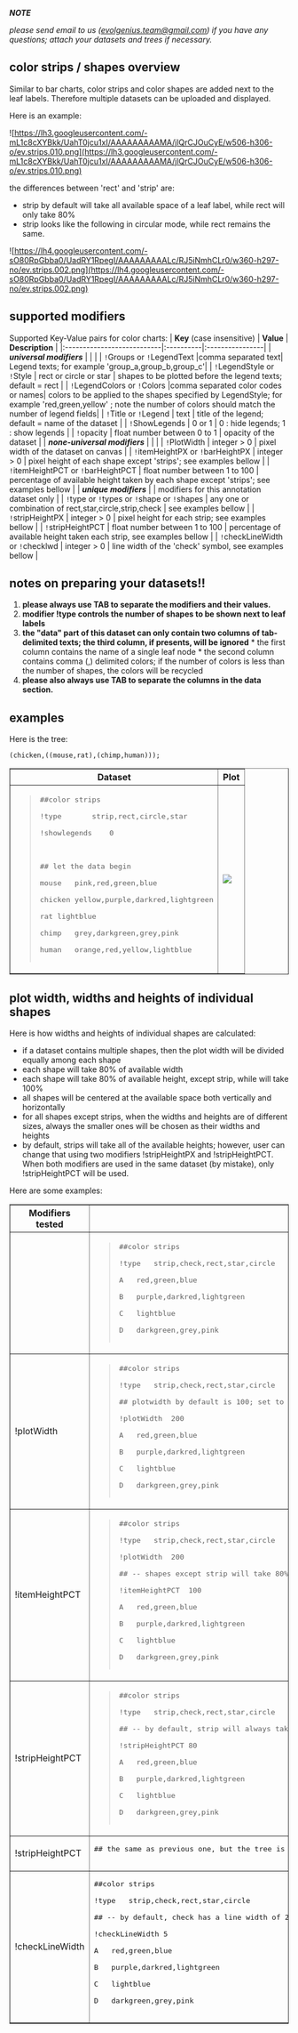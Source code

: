 

**_NOTE_**

_please send email to us (evolgenius.team@gmail.com) if you have any questions; attach your datasets and trees if necessary._

## color strips / shapes overview ##

Similar to bar charts, color strips and color shapes are added next to the leaf labels. Therefore multiple datasets can be uploaded and displayed.

Here is an example:

![https://lh3.googleusercontent.com/-mL1c8cXYBkk/UahT0jcu1xI/AAAAAAAAAMA/jlQrCJOuCyE/w506-h306-o/ev.strips.010.png](https://lh3.googleusercontent.com/-mL1c8cXYBkk/UahT0jcu1xI/AAAAAAAAAMA/jlQrCJOuCyE/w506-h306-o/ev.strips.010.png)

the differences between 'rect' and 'strip' are:
  * strip by default will take all available space of a leaf label, while rect will only take 80%
  * strip looks like the following in circular mode, while rect remains the same.

![https://lh4.googleusercontent.com/-sO80RpGbba0/UadRY1RpegI/AAAAAAAAALc/RJ5iNmhCLr0/w360-h297-no/ev.strips.002.png](https://lh4.googleusercontent.com/-sO80RpGbba0/UadRY1RpegI/AAAAAAAAALc/RJ5iNmhCLr0/w360-h297-no/ev.strips.002.png)

## supported modifiers ##

Supported Key-Value pairs for color charts:
| **Key** (case insensitive) | **Value** | **Description** |
|:---------------------------|:----------|:----------------|
| _**universal modifiers**_  |  |  |
| `!`Groups or `!`LegendText |comma separated text| Legend texts; for example 'group\_a,group\_b,group\_c'|
| `!`LegendStyle or `!`Style  | rect or circle or star | shapes to be plotted before the legend texts; default = rect |
| `!`LegendColors or `!`Colors |comma separated color codes or names| colors to be applied to the shapes specified by LegendStyle; for example 'red,green,yellow' ; note the number of colors should match the number of legend fields|
| `!`Title or `!`Legend | text | title of the legend; default = name of the dataset |
| `!`ShowLegends | 0 or 1 | 0 : hide legends; 1 : show legends |
| `!`opacity | float number between 0 to 1 | opacity of the dataset |
| _**none-universal modifiers**_  |  |  |
| `!`PlotWidth  | integer > 0 | pixel width of the dataset on canvas |
| `!`itemHeightPX or `!`barHeightPX | integer > 0 | pixel height of each shape except 'strips'; see examples bellow |
| `!`itemHeightPCT or `!`barHeightPCT | float number between 1 to 100 | percentage of available height taken by each shape except 'strips'; see examples bellow |
| _**unique modifiers**_  |  | modifiers for this annotation dataset only |
|  `!`type or  `!`types or  `!`shape or  `!`shapes | any one or combination of rect,star,circle,strip,check | see examples bellow |
| `!`stripHeightPX | integer > 0 | pixel height for each strip; see examples bellow |
| `!`stripHeightPCT | float number between 1 to 100 | percentage of available height taken each strip, see examples bellow |
| `!`checkLineWidth or `!`checklwd | integer > 0 | line width of the 'check' symbol, see examples bellow |


## notes on preparing your datasets!! ##
  1. **please always use TAB to separate the modifiers and their values.**
  1. **modifier !type controls the number of shapes to be shown next to leaf labels**
  1. **the "data" part of this dataset can only contain two columns of tab-delimited texts; the third column, if presents, will be ignored**
    * the first column contains the name of a single leaf node
    * the second column contains comma (,) delimited colors; if the number of colors is less than the number of shapes, the colors will be recycled
  1. **please also always use TAB to separate the columns in the data section.**


## examples ##
Here is the tree:
```
(chicken,((mouse,rat),(chimp,human)));
```
<table border='1'>
<tr>
<th>Dataset</th>
<th>Plot</th>
</tr>
<tr>
<td>
<blockquote><pre>
##color strips<br>
!type		strip,rect,circle,star<br>
!showlegends	0<br>
<br>
## let the data begin<br>
mouse	pink,red,green,blue<br>
chicken	yellow,purple,darkred,lightgreen<br>
rat	lightblue<br>
chimp	grey,darkgreen,grey,pink<br>
human	orange,red,yellow,lightblue<br>
</pre>
</td><td>
<img src='https://www.evernote.com/shard/s130/sh/adc6b356-e863-4f84-a3c0-9774af069ea1/be18c5f3c983b80d6009ca8edcec3c5a/res/bacc3ab2-7311-484e-823c-524596bc1df4/skitch.png' />
</td></tr></table></blockquote>

## plot width, widths and heights of individual shapes ##

Here is how widths and heights of individual shapes are calculated:
  * if a dataset contains multiple shapes, then the plot width will be divided equally among each shape
  * each shape will take 80% of available width
  * each shape will take 80% of available height, except strip, while will take 100%
  * all shapes will be centered at the available space both vertically and horizontally
  * for all shapes except strips, when the widths and heights are of different sizes, always the smaller ones will be chosen as their widths and heights
  * by default, strips will take all of the available heights; however, user can change that using two modifiers !stripHeightPX and !stripHeightPCT. When both modifiers are used in the same dataset (by mistake), only !stripHeightPCT will be used.

Here are some examples:
<table border='1'>
<tr>
<th>Modifiers tested</th>
<th>Dataset</th>
<th>Plot</th>
</tr>
<tr>
<td></td>
<td>
<blockquote><pre>
##color strips<br>
!type	strip,check,rect,star,circle<br>
A	red,green,blue<br>
B	purple,darkred,lightgreen<br>
C	lightblue<br>
D	darkgreen,grey,pink<br>
</pre>
</td>
<td><img src='https://lh3.googleusercontent.com/-FFC9cNzLZhM/UahZNXB3yGI/AAAAAAAAAM0/da6BbQlG9Us/w245-h176-no/Screen+Shot+2013-05-31+at+9.52.05+AM.png' /></td>
</tr></blockquote>

<tr>
<td>!plotWidth</td>
<td>
<blockquote><pre>
##color strips<br>
!type	strip,check,rect,star,circle<br>
## plotwidth by default is 100; set to 200 in this example<br>
!plotWidth	200<br>
A	red,green,blue<br>
B	purple,darkred,lightgreen<br>
C	lightblue<br>
D	darkgreen,grey,pink<br>
</pre>
</td>
<td><img src='https://lh6.googleusercontent.com/-193Ote_J2m0/UahZNaAA4JI/AAAAAAAAAM8/f4P31Hbl6R8/w326-h163-no/Screen+Shot+2013-05-31+at+9.54.08+AM.png' /></td>
</tr></blockquote>

<tr>
<td>!itemHeightPCT</td>
<td>
<blockquote><pre>
##color strips<br>
!type	strip,check,rect,star,circle<br>
!plotWidth	200<br>
## -- shapes except strip will take 80% of available space; make it 100% in this example --<br>
!itemHeightPCT	100<br>
A	red,green,blue<br>
B	purple,darkred,lightgreen<br>
C	lightblue<br>
D	darkgreen,grey,pink<br>
</pre>
</td>
<td><img src='https://lh3.googleusercontent.com/-TH1EUbKvovw/UahZOCklmAI/AAAAAAAAANM/feXpVs85dbA/w326-h164-no/Screen+Shot+2013-05-31+at+9.56.33+AM.png' /></td>
</tr></blockquote>

<tr>
<td>!stripHeightPCT</td>
<td>
<blockquote><pre>
##color strips<br>
!type	strip,check,rect,star,circle<br>
## -- by default, strip will always take 100% available height; make it 80 in this example --<br>
!stripHeightPCT	80<br>
A	red,green,blue<br>
B	purple,darkred,lightgreen<br>
C	lightblue<br>
D	darkgreen,grey,pink<br>
</pre>
</td>
<td><img src='https://lh5.googleusercontent.com/-xMu_SH3uOd4/UahZONknaPI/AAAAAAAAANQ/LIBguooSbpE/w242-h147-no/Screen+Shot+2013-05-31+at+9.58.27+AM.png' /></td>
</tr></blockquote>

<tr>
<td>!stripHeightPCT</td>
<td>
<pre>
## the same as previous one, but the tree is plotted in circular mode<br>
</pre>
</td>
<td><img src='https://lh6.googleusercontent.com/-v_wTYv69MMY/UahZOarRHRI/AAAAAAAAANU/9ETANyh1RMk/w314-h349-no/Screen+Shot+2013-05-31+at+9.59.40+AM.png' /></td>
</tr>

<tr>
<td>!checkLineWidth</td>
<td>
<pre>
##color strips<br>
!type	strip,check,rect,star,circle<br>
## -- by default, check has a line width of 2 pixel; make it 5 --<br>
!checkLineWidth	5<br>
A	red,green,blue<br>
B	purple,darkred,lightgreen<br>
C	lightblue<br>
D	darkgreen,grey,pink<br>
</pre>
</td>
<td><img src='https://lh3.googleusercontent.com/-GJhqEbcIo1o/UahZNSCmtbI/AAAAAAAAANA/pNe1H2pxRJ0/w232-h144-no/Screen+Shot+2013-05-31+at+10.01.32+AM.png' /></td>
</tr>
</table>